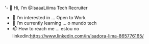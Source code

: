 '- 👋 Hi, I’m @IsaaaLiiima  Tech Recruiter  
- 👀 I’m interested in ... Open to Work 
- 🌱 I’m currently learning ...  o mundo tech 
- 📫 How to reach me ... estou no linkedin:https://www.linkedin.com/in/isadora-lima-865776165/

<!---
IsaaaLiiima/IsaaaLiiima is a ✨ special ✨ repository because its `README.md` (this file) appears on your GitHub profile.
You can click the Preview link to take a look at your changes.
--->

